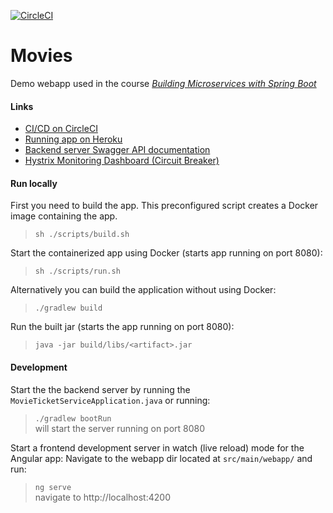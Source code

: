 [![CircleCI](https://circleci.com/gh/ynnckth/movies.svg?style=svg)](https://circleci.com/gh/ynnckth/movies)

# Movies
Demo webapp used in the course [*Building Microservices with Spring Boot*](https://github.com/ynnckth/building-microservices)


#### Links
- [CI/CD on CircleCI](https://circleci.com/gh/ynnckth/movies)
- [Running app on Heroku](https://my-awesome-movies.herokuapp.com/)
- [Backend server Swagger API documentation](http://localhost:8080/swagger-ui.html)
- [Hystrix Monitoring Dashboard (Circuit Breaker)](http://localhost:8080/hystrix/monitor?stream=http%3A%2F%2Flocalhost%3A8080%2Fhystrix.stream)


#### Run locally
First you need to build the app. This preconfigured script creates a Docker image containing the app.
> `sh ./scripts/build.sh`

Start the containerized app using Docker (starts app running on port 8080):
> `sh ./scripts/run.sh`

Alternatively you can build the application without using Docker:
> `./gradlew build`

Run the built jar (starts the app running on port 8080):
> `java -jar build/libs/<artifact>.jar`


#### Development
Start the the backend server by running the `MovieTicketServiceApplication.java` or running:
> `./gradlew bootRun`  
will start the server running on port 8080


Start a frontend development server in watch (live reload) mode for the Angular app:
Navigate to the webapp dir located at `src/main/webapp/` and run:
> `ng serve`  
navigate to http://localhost:4200